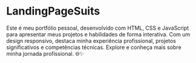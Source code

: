 # LandingPageSuits
Este é meu portfólio pessoal, desenvolvido com HTML, CSS e JavaScript para apresentar meus projetos e habilidades de forma interativa. Com um design responsivo, destaca minha experiência profissional, projetos significativos e competências técnicas. Explore e conheça mais sobre minha jornada profissional. 🌐✨
